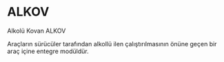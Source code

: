 # ALKOV
Alkolü Kovan ALKOV

Araçların sürücüler tarafından alkollü ilen çalıştırılmasının önüne geçen bir araç içine entegre modüldür.
